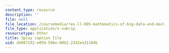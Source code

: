 ```yaml
---
content_type: resource
description: ''
file: null
file_location: /coursemedia/res-ll-005-mathematics-of-big-data-and-machine-learning-january-iap-2020/d4087192e059596e90b22342ea31104b_4StlYd7xKFA.vtt
file_type: application/x-subrip
resourcetype: Other
title: 3play caption file
uid: d4087192-e059-596e-90b2-2342ea31104b
---
```

